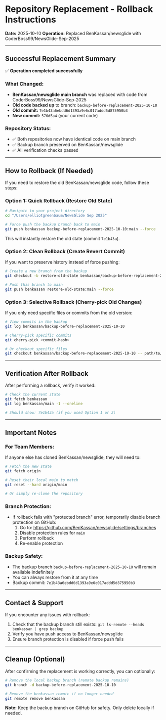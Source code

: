 # Repository Replacement - Rollback Instructions

**Date:** 2025-10-10
**Operation:** Replaced BenKassan/newsglide with CoderBoss99/NewsGlide-Sep-2025

---

## Successful Replacement Summary

✅ **Operation completed successfully**

### What Changed:
- **BenKassan/newsglide main branch** was replaced with code from CoderBoss99/NewsGlide-Sep-2025
- **Old code backed up** to branch: `backup-before-replacement-2025-10-10`
- **Old commit:** `7e1b43a6ebdd6d1393a9e6c017addd5d875950b3`
- **New commit:** `576d5a4` (your current code)

### Repository Status:
- ✅ Both repositories now have identical code on main branch
- ✅ Backup branch preserved on BenKassan/newsglide
- ✅ All verification checks passed

---

## How to Rollback (If Needed)

If you need to restore the old BenKassan/newsglide code, follow these steps:

### Option 1: Quick Rollback (Restore Old State)

```bash
# Navigate to your project directory
cd "/Users/elliotgreenbaum/NewsGlide Sep 2025"

# Force push the backup branch back to main
git push benkassan backup-before-replacement-2025-10-10:main --force
```

This will instantly restore the old state (commit `7e1b43a`).

### Option 2: Clean Rollback (Create Revert Commit)

If you want to preserve history instead of force pushing:

```bash
# Create a new branch from the backup
git checkout -b restore-old-state benkassan/backup-before-replacement-2025-10-10

# Push this branch to main
git push benkassan restore-old-state:main --force
```

### Option 3: Selective Rollback (Cherry-pick Old Changes)

If you only need specific files or commits from the old version:

```bash
# View commits in the backup
git log benkassan/backup-before-replacement-2025-10-10

# Cherry-pick specific commits
git cherry-pick <commit-hash>

# Or checkout specific files
git checkout benkassan/backup-before-replacement-2025-10-10 -- path/to/file
```

---

## Verification After Rollback

After performing a rollback, verify it worked:

```bash
# Check the current state
git fetch benkassan
git log benkassan/main -1 --oneline

# Should show: 7e1b43a (if you used Option 1 or 2)
```

---

## Important Notes

### For Team Members:
If anyone else has cloned BenKassan/newsglide, they will need to:

```bash
# Fetch the new state
git fetch origin

# Reset their local main to match
git reset --hard origin/main

# Or simply re-clone the repository
```

### Branch Protection:
- If rollback fails with "protected branch" error, temporarily disable branch protection on GitHub:
  1. Go to: https://github.com/BenKassan/newsglide/settings/branches
  2. Disable protection rules for `main`
  3. Perform rollback
  4. Re-enable protection

### Backup Safety:
- The backup branch `backup-before-replacement-2025-10-10` will remain available indefinitely
- You can always restore from it at any time
- Backup commit: `7e1b43a6ebdd6d1393a9e6c017addd5d875950b3`

---

## Contact & Support

If you encounter any issues with rollback:
1. Check that the backup branch still exists: `git ls-remote --heads benkassan | grep backup`
2. Verify you have push access to BenKassan/newsglide
3. Ensure branch protection is disabled if force push fails

---

## Cleanup (Optional)

After confirming the replacement is working correctly, you can optionally:

```bash
# Remove the local backup branch (remote backup remains)
git branch -d backup-before-replacement-2025-10-10

# Remove the benkassan remote if no longer needed
git remote remove benkassan
```

**Note:** Keep the backup branch on GitHub for safety. Only delete locally if needed.
